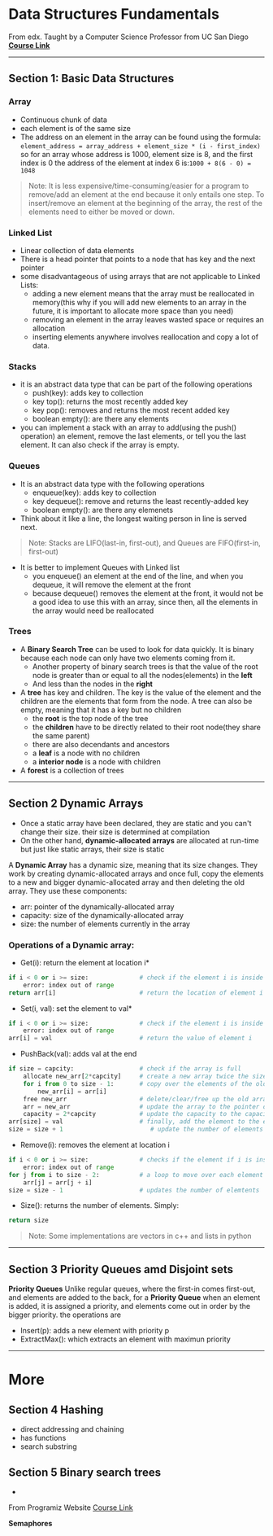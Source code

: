 # Data Structures Fundamentals

From edx. Taught by a Computer Science Professor from UC San Diego
**[Course Link](https://learning.edx.org/course/course-v1:UCSanDiegoX+ALGS201x+1T2019/home)**

------------

## Section 1: Basic Data Structures 


### Array
- Continuous chunk of data
- each element is of the same size
- The address on an element in the array can be found using the formula:
    `element_address = array_address + element_size * (i - first_index)`
    so for an array whose address is 1000, element size is 8, and the first index is 0
    the address of the element at index 6 is:`1000 + 8(6 - 0) = 1048`

> Note: It is less expensive/time-consuming/easier for a program to remove/add an element at the end because it only entails one step. To insert/remove an element at the beginning of the array, the rest of the elements need to either be moved or down.

### Linked List
- Linear collection of data elements
- There is a head pointer that points to a node that has key and the next pointer
- some disadvantageous of using arrays that are not applicable to Linked Lists:
    - adding a new element means that the array must be reallocated in memory(this why if you will add new elements to an array in the future, it is important to allocate more space than you need)
    - removing an element in the array leaves wasted space or requires an allocation
    - inserting elements anywhere involves reallocation and copy a lot of data.

### Stacks
- it is an abstract data type that can be part of the following operations
    - push(key): adds key to collection
    - key top(): returns the most recently added key
    - key pop(): removes and returns the most recent added key
    - boolean empty(): are there any elements
- you can implement a stack with an array to add(using the push() operation) an element, remove the last elements, or tell you the last element. It can also check if the array is empty.

### Queues
- It is an abstract data type with the following operations
    - enqueue(key): adds key to collection
    - key dequeue(): remove and returns the least recently-added key
    - boolean empty(): are there any elemenets
- Think about it like a line, the longest waiting person in line is served next.

> Note:  Stacks are LIFO(last-in, first-out), and Queues are FIFO(first-in, first-out)

- It is better to implement Queues with Linked list
    - you enqueue() an element at the end of the line, and when you dequeue, it will remove the element at the front
    - because dequeue() removes the element at the front, it would not be a good idea to use this with an array, since then, all the elements in the array would need be reallocated

### Trees
- A **Binary Search Tree** can be used to look for data quickly. It is binary because each node can only have two elements coming from it. 
    - Another property of binary search trees is that the value of the root node is greater than or equal to all the nodes(elements) in the **left**
    - And less than the nodes in the **right**
- A **tree** has key and children. The key is the value of the element and the children are the elements that form from the node. A tree can also be empty, meaning that it has a key but no children
    - the **root** is the top node of the tree
    - the **children** have to be directly related to their root node(they share the same parent)
    - there are also decendants and ancestors
    - a **leaf** is a node with no children
    - a **interior node** is a node with children
- A **forest** is a collection of trees

------------

## Section 2 Dynamic Arrays 

- Once a static array have been declared, they are static and you can't change their size. their size is determined at compilation
- On the other hand, **dynamic-allocated arrays** are allocated at run-time but just like static arrays, their size is static

A **Dynamic Array** has a dynamic size, meaning that its size changes. They work by creating dynamic-allocated arrays and once full, copy the elements to a new and bigger dynamic-allocated array and then deleting the old array. They use these components: 
- arr: pointer of the dynamically-allocated array
- capacity: size of the dynamically-allocated array
- size: the number of elements currently in the array

### Operations of a Dynamic array:

- Get(i): return the element at location i*
```py
if i < 0 or i >= size:              # check if the element i is inside the range of the array
    error: index out of range
return arr[i]                       # return the location of element i
```
- Set(i, val): set the element to val*
```py
if i < 0 or i >= size:              # check if the element i is inside the range of the array
    error: index out of range
arr[i] = val                        # return the value of element i
```
- PushBack(val): adds val at the end
```py
if size = capcity:                  # check if the array is full
    allocate new_arr[2*capcity]     # create a new array twice the size of the old one
    for i from 0 to size - 1:       # copy over the elements of the old arrays to the new
        new_arr[i] = arr[i]
    free new_arr                    # delete/clear/free up the old array
    arr = new_arr                   # update the array to the pointer of the new array
    capacity = 2*capcity            # update the capacity to the capacity of the new array
arr[size] = val                     # finally, add the element to the end of the array
size = size + 1                        # update the number of elements
```
- Remove(i): removes the element at location i
```py
if i < 0 or i >= size:              # checks if the element if i is inside the range
    error: index out of range
for j from i to size - 2:           # a loop to move over each element
    arr[j] = arr[j + i]
size = size - 1                     # updates the number of elemtents
```
- Size(): returns the number of elements. Simply: 
```py
return size
```

> Note: Some implementations are vectors in c++ and lists in python

------------

## Section 3 Priority Queues amd Disjoint sets

**Priority Queues** Unlike regular queues, where the first-in comes first-out, and elements are added to the back, for a **Priority Queue** when an element is added, it is assigned a priority, and elements come out in order by the bigger priority. the operations are 
- Insert(p): adds a new element with priority p
- ExtractMax(): which extracts an element with maximun priority

------------
# More

## Section 4 Hashing
- direct addressing and chaining
- has functions
- search substring

## Section 5 Binary search trees
- 

From Programiz Website
[Course Link](https://www.programiz.com/dsa)

**Semaphores**
